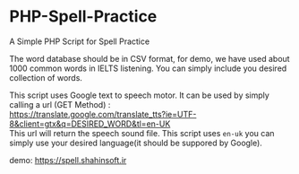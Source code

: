 # PHP-Spell-Practice
A Simple PHP Script for Spell Practice

The word database should be in CSV format, for demo, we have used about 1000 common words in IELTS listening. You can simply include you desired collection of words.

This script uses Google text to speech motor. It can be used by simply calling a url (GET Method) :  
https://translate.google.com/translate_tts?ie=UTF-8&client=gtx&q=DESIRED_WORD&tl=en-UK  
This url will return the speech sound file. This script uses `en-uk` you can simply use your desired language(it should be suppored by Google).

demo: https://spell.shahinsoft.ir
